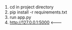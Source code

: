 1. cd in project directory
2. pip install -r requirements.txt
3. run app.py
4. http://127.0.0.1:5000 <---

